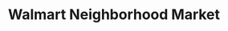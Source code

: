 ---
title: "Walmart Neighborhood Market"
url: /slidell/walmart-neighborhood-market/
shop: supermarket
---
